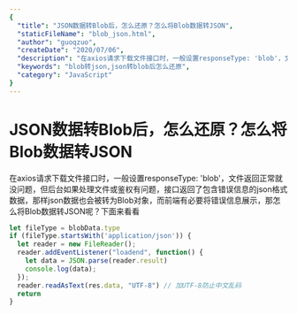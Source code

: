 ```yaml
---
{
  "title": "JSON数据转Blob后，怎么还原？怎么将Blob数据转JSON",
  "staticFileName": "blob_json.html",
  "author": "guoqzuo",
  "createDate": "2020/07/06",
  "description": "在axios请求下载文件接口时，一般设置responseType: 'blob'，文件返回正常就没问题，但后台如果处理文件或鉴权有问题，接口返回了包含错误信息的json格式数据，那样json数据也会被转为Blob对象，而前端有必要将错误信息展示，那怎么将Blob数据转JSON呢？下面来看看",
  "keywords": "blob转json,json转blob后怎么还原",
  "category": "JavaScript"
}
---
```


# JSON数据转Blob后，怎么还原？怎么将Blob数据转JSON

在axios请求下载文件接口时，一般设置responseType: 'blob'，文件返回正常就没问题，但后台如果处理文件或鉴权有问题，接口返回了包含错误信息的json格式数据，那样json数据也会被转为Blob对象，而前端有必要将错误信息展示，那怎么将Blob数据转JSON呢？下面来看看

```js
let fileType = blobData.type
if (fileType.startsWith('application/json')) {
  let reader = new FileReader();
  reader.addEventListener("loadend", function() {
    let data = JSON.parse(reader.result)
    console.log(data);
  });
  reader.readAsText(res.data, "UTF-8") // 加UTF-8防止中文乱码
  return
}
```